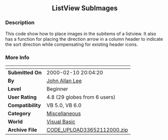 ﻿<div align="center">

## ListView SubImages


</div>

### Description

This code show how to place images in the subitems of a listview. It also has a function for placing the direction arrow in a column header to indicate the sort direction while compensating for existing header icons.
 
### More Info
 


<span>             |<span>
---                |---
**Submitted On**   |2000-02-10 20:04:20
**By**             |[John Allan Lee](https://github.com/Planet-Source-Code/PSCIndex/blob/master/ByAuthor/john-allan-lee.md)
**Level**          |Beginner
**User Rating**    |4.8 (29 globes from 6 users)
**Compatibility**  |VB 5\.0, VB 6\.0
**Category**       |[Miscellaneous](https://github.com/Planet-Source-Code/PSCIndex/blob/master/ByCategory/miscellaneous__1-1.md)
**World**          |[Visual Basic](https://github.com/Planet-Source-Code/PSCIndex/blob/master/ByWorld/visual-basic.md)
**Archive File**   |[CODE\_UPLOAD33652112000\.zip](https://github.com/Planet-Source-Code/john-allan-lee-listview-subimages__1-6024/archive/master.zip)








